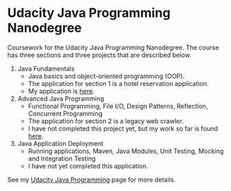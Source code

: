 # Udacity Java Programming Nanodegree
Coursework for the Udacity Java Programming Nanodegree.  The course has three sections and three projects that are described below.

1. Java Fundamentals
   * Java basics and object-oriented programming (OOP).
   * The application for section 1 is a hotel reservation application.
   * My application is [here](https://github.com/brian-sigurdson/udacity-nano-java-programming/tree/main/0_java_fundamentals/project/src).
2. Advanced Java Programming
   * Functional Programming, File I/O, Design Patterns, Reflection, Concurrent Programming
   * The application for section 2 is a legacy web crawler.
   * I have not completed this project yet, but my work so far is found [here](https://github.com/brian-sigurdson/udacity-nano-java-programming/tree/main/1_java_advanced/lessons/src).
3. Java Application Deployment
   * Running applications, Maven, Java Modules, Unit Testing, Mocking and Integration Testing
   * I have not yet completed this application.

See my [Udacity Java Programming](http://localhost:63342/www-bks-name/projects/udacity/udacity-nano-java.html) page for more details.

